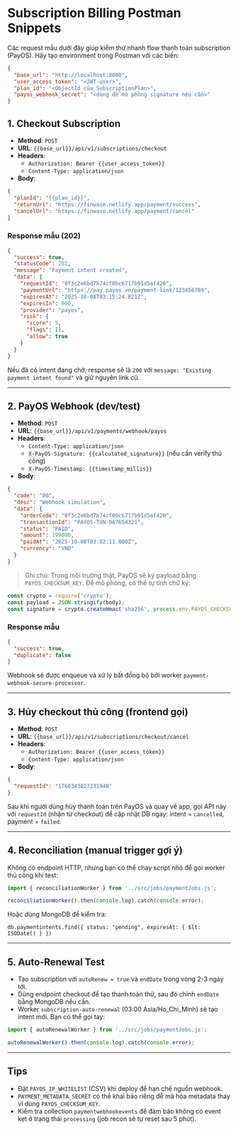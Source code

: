 # Subscription Billing Postman Snippets

Các request mẫu dưới đây giúp kiểm thử nhanh flow thanh toán subscription (PayOS). Hãy tạo environment trong Postman với các biến:

```json
{
  "base_url": "http://localhost:8080",
  "user_access_token": "<JWT-user>",
  "plan_id": "<ObjectId của SubscriptionPlan>",
  "payos_webhook_secret": "<dùng để mô phỏng signature nếu cần>"
}
```

## 1. Checkout Subscription

- **Method**: `POST`
- **URL**: `{{base_url}}/api/v1/subscriptions/checkout`
- **Headers**:
  - `Authorization: Bearer {{user_access_token}}`
  - `Content-Type: application/json`
- **Body**:

```json
{
  "planId": "{{plan_id}}",
  "returnUrl": "https://finwase.netlify.app/payment/success",
  "cancelUrl": "https://finwase.netlify.app/payment/cancel"
}
```

### Response mẫu (202)

```json
{
  "success": true,
  "statusCode": 202,
  "message": "Payment intent created",
  "data": {
    "requestId": "0f3c2e6bd7b74cf0bc6717b91d5ef420",
    "paymentUrl": "https://pay.payos.vn/payment-link/123456789",
    "expiresAt": "2025-10-08T03:15:24.821Z",
    "expiresIn": 900,
    "provider": "payos",
    "risk": {
      "score": 5,
      "flags": [],
      "allow": true
    }
  }
}
```

Nếu đã có intent đang chờ, response sẽ là `200` với `message: "Existing payment intent found"` và giữ nguyên link cũ.

---

## 2. PayOS Webhook (dev/test)

- **Method**: `POST`
- **URL**: `{{base_url}}/api/v1/payments/webhook/payos`
- **Headers**:
  - `Content-Type: application/json`
  - `X-PayOS-Signature: {{calculated_signature}}` (nếu cần verify thủ công)
  - `X-PayOS-Timestamp: {{timestamp_millis}}`
- **Body**:

```json
{
  "code": "00",
  "desc": "Webhook simulation",
  "data": {
    "orderCode": "0f3c2e6bd7b74cf0bc6717b91d5ef420",
    "transactionId": "PAYOS-TXN-987654321",
    "status": "PAID",
    "amount": 199000,
    "paidAt": "2025-10-08T03:02:11.000Z",
    "currency": "VND"
  }
}
```

> Ghi chú: Trong môi trường thật, PayOS sẽ ký payload bằng `PAYOS_CHECKSUM_KEY`. Để mô phỏng, có thể tự tính chữ ký:

```javascript
const crypto = require('crypto');
const payload = JSON.stringify(body);
const signature = crypto.createHmac('sha256', process.env.PAYOS_CHECKSUM_KEY).update(payload).digest('hex');
```

### Response mẫu

```json
{
  "success": true,
  "duplicate": false
}
```

Webhook sẽ được enqueue và xử lý bất đồng bộ bởi worker `payment-webhook-secure-processor`.

---

## 3. Hủy checkout thủ công (frontend gọi)

- **Method**: `POST`
- **URL**: `{{base_url}}/api/v1/subscriptions/checkout/cancel`
- **Headers**:
  - `Authorization: Bearer {{user_access_token}}`
  - `Content-Type: application/json`
- **Body**:

```json
{
  "requestId": "1760343027231940"
}
```

Sau khi người dùng hủy thanh toán trên PayOS và quay về app, gọi API này với `requestId` (nhận từ checkout) để cập nhật DB ngay: intent = `cancelled`, payment = `failed`.

---

## 4. Reconciliation (manual trigger gợi ý)

Không có endpoint HTTP, nhưng bạn có thể chạy script nhỏ để gọi worker thủ công khi test:

```javascript
import { reconciliationWorker } from '../src/jobs/paymentJobs.js';

reconciliationWorker().then(console.log).catch(console.error);
```

Hoặc dùng MongoDB để kiểm tra:

```mongodb
db.paymentintents.find({ status: "pending", expiresAt: { $lt: ISODate() } })
```

---

## 5. Auto-Renewal Test

- Tạo subscription với `autoRenew = true` và `endDate` trong vòng 2-3 ngày tới.
- Dùng endpoint checkout để tạo thanh toán thử, sau đó chỉnh `endDate` bằng MongoDB nếu cần.
- Worker `subscription-auto-renewal` (03:00 Asia/Ho_Chi_Minh) sẽ tạo intent mới. Bạn có thể gọi tay:

```javascript
import { autoRenewalWorker } from '../src/jobs/paymentJobs.js';

autoRenewalWorker().then(console.log).catch(console.error);
```

---

## Tips

- Đặt `PAYOS_IP_WHITELIST` (CSV) khi deploy để hạn chế nguồn webhook.
- `PAYMENT_METADATA_SECRET` có thể khai báo riêng để mã hóa metadata thay vì dùng `PAYOS_CHECKSUM_KEY`.
- Kiểm tra collection `paymentwebhookevents` để đảm bảo không có event kẹt ở trạng thái `processing` (job recon sẽ tự reset sau 5 phút).
